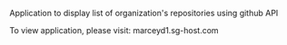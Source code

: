 Application to display list of organization's repositories using github API

To view application, please visit: marceyd1.sg-host.com
